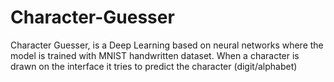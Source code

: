 # Character-Guesser
Character Guesser, is a Deep Learning based on neural networks where the model is trained with MNIST handwritten dataset. When a character is drawn on the interface it tries to predict the character (digit/alphabet)
